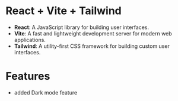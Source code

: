 # React + Vite + Tailwind
- **React**: A JavaScript library for building user interfaces.
- **Vite**: A fast and lightweight development server for modern web applications.
- **Tailwind**: A utility-first CSS framework for building custom user interfaces.

# Features
- added Dark mode feature